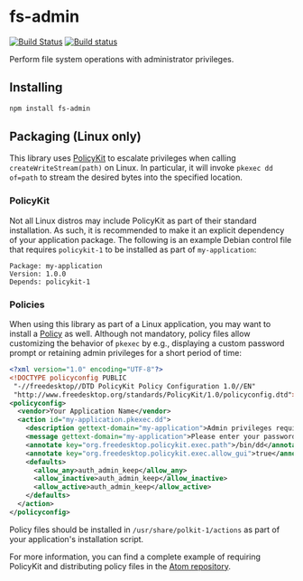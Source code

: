 # fs-admin

[![Build Status](https://travis-ci.org/atom/fs-admin.svg?branch=master)](https://travis-ci.org/atom/fs-admin)
[![Build status](https://ci.appveyor.com/api/projects/status/5c5gpb9idn1xcw1y/branch/master?svg=true)](https://ci.appveyor.com/project/Atom/fs-admin/branch/master)

Perform file system operations with administrator privileges.

## Installing

```sh
npm install fs-admin
```

## Packaging (Linux only)

This library uses [PolicyKit](https://wiki.archlinux.org/index.php/Polkit) to escalate privileges when calling `createWriteStream(path)` on Linux. In particular, it will invoke `pkexec dd of=path` to stream the desired bytes into the specified location.

### PolicyKit

Not all Linux distros may include PolicyKit as part of their standard installation. As such, it is recommended to make it an explicit dependency of your application package. The following is an example Debian control file that requires `policykit-1` to be installed as part of `my-application`:

```
Package: my-application
Version: 1.0.0
Depends: policykit-1
```

### Policies

When using this library as part of a Linux application, you may want to install a [Policy](https://wiki.archlinux.org/index.php/PolicyKit#Actions) as well. Although not mandatory, policy files allow customizing the behavior of `pkexec` by e.g., displaying a custom password prompt or retaining admin privileges for a short period of time:

```xml
<?xml version="1.0" encoding="UTF-8"?>
<!DOCTYPE policyconfig PUBLIC
 "-//freedesktop//DTD PolicyKit Policy Configuration 1.0//EN"
 "http://www.freedesktop.org/standards/PolicyKit/1.0/policyconfig.dtd">
<policyconfig>
  <vendor>Your Application Name</vendor>
  <action id="my-application.pkexec.dd">
    <description gettext-domain="my-application">Admin privileges required</description>
    <message gettext-domain="my-application">Please enter your password to save this file</message>
    <annotate key="org.freedesktop.policykit.exec.path">/bin/dd</annotate>
    <annotate key="org.freedesktop.policykit.exec.allow_gui">true</annotate>
    <defaults>
      <allow_any>auth_admin_keep</allow_any>
      <allow_inactive>auth_admin_keep</allow_inactive>
      <allow_active>auth_admin_keep</allow_active>
    </defaults>
  </action>
</policyconfig>
```

Policy files should be installed in `/usr/share/polkit-1/actions` as part of your application's installation script.

For more information, you can find a complete example of requiring PolicyKit and distributing policy files in the [Atom repository](https://github.com/atom/atom/pull/19412).
